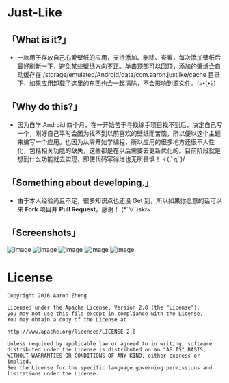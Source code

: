 # Just-Like
## 「What is it?」



- 一款用于存放自己心爱壁纸的应用，支持添加、删除、查看，每次添加壁纸后最好刷新一下，避免某些壁纸方向不正。单击顶部可以回顶，添加的壁纸会自动缓存在 /storage/emulated/Android/data/com.aaron.justlike/cache 目录下，如果应用卸载了这里的东西也会一起清除，不会影响到源文件。(๑•̀.̫•́๑)





## 「Why do this?」



- 因为自学 Android 四个月，在一开始苦于寻找练手项目找不到后，决定自己写一个，刚好自己平时会因为找不到以前喜欢的壁纸而苦恼，所以便以这个主题来编写一个应用。也因为从零开始学编程，所以应用的很多地方还很不人性化，包括相关功能的缺失，这些都是在以后需要去更新优化的。目前阶段就是想到什么功能就去实现，即使代码写得烂也无所畏惧！ヾ(;ﾟдﾟ)/





## 「Something about developing.」



- 由于本人经验尚且不足，很多知识点也还没 Get 到，所以如果你愿意的话可以来 **Fork** 项目并 **Pull Request**，感谢！ (*´∀`)skr~


## 「Screenshots」
![image](https://github.com/AaronZheng9603/Just-Like/blob/master/images/Screenshot(1).jpg)
![image](https://github.com/AaronZheng9603/Just-Like/blob/master/images/Screenshot(2).jpg)
![image](https://github.com/AaronZheng9603/Just-Like/blob/master/images/Screenshot(3).jpg)
![image](https://github.com/AaronZheng9603/Just-Like/blob/master/images/Screenshot(4).jpg)
![image](https://github.com/AaronZheng9603/Just-Like/blob/master/images/Screenshot(5).jpg)


# License
    Copyright 2016 Aaron Zheng

    Licensed under the Apache License, Version 2.0 (the "License");
    you may not use this file except in compliance with the License.
    You may obtain a copy of the License at

    http://www.apache.org/licenses/LICENSE-2.0

    Unless required by applicable law or agreed to in writing, software
    distributed under the License is distributed on an "AS IS" BASIS,
    WITHOUT WARRANTIES OR CONDITIONS OF ANY KIND, either express or implied.
    See the License for the specific language governing permissions and
    limitations under the License.
